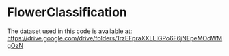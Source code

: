 # FlowerClassification

The dataset used in this code is available at: https://drive.google.com/drive/folders/1rzEFpraXXLLIGPo6F6jNEpeMOdWMgOzN
